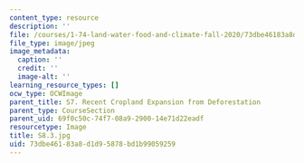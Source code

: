 ```yaml
---
content_type: resource
description: ''
file: /courses/1-74-land-water-food-and-climate-fall-2020/73dbe46183a8d1d95878bd1b99059259_S8.3.jpg
file_type: image/jpeg
image_metadata:
  caption: ''
  credit: ''
  image-alt: ''
learning_resource_types: []
ocw_type: OCWImage
parent_title: S7. Recent Cropland Expansion from Deforestation
parent_type: CourseSection
parent_uid: 69f0c50c-74f7-08a9-2900-14e71d22eadf
resourcetype: Image
title: S8.3.jpg
uid: 73dbe461-83a8-d1d9-5878-bd1b99059259
---
```

